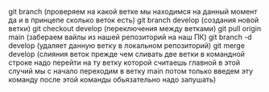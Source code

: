 git branch (проверяем на какой ветке мы находимся на данный момент да и в принцепе сколько веток есть)
git branch develop (создания новой ветки)
git checkout develop (переключения между ветками)
git pull origin main (забераем вайлы из нашей репозиторий на наш ПК)
git branch -d develop (удаляет данную ветку в локальном репозиторий)
git merge develop (слияния веток прежде чем сливать две ветки в командной строке надо перейти на ту ветку которой считаешь главной в этой случий мы с начало переходим в ветку main потом только введем эту команду после этой команды обьязательно надо запушать)
